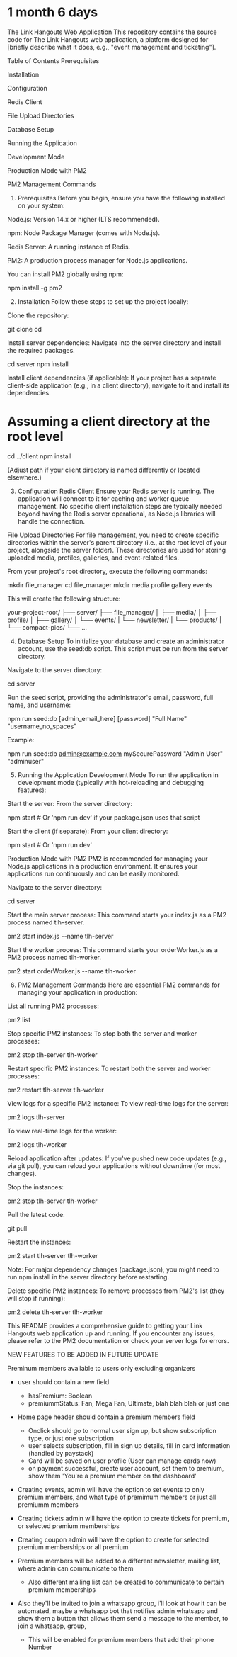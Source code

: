 # 1 month 6 days

The Link Hangouts Web Application
This repository contains the source code for The Link Hangouts web application, a platform designed for [briefly describe what it does, e.g., "event management and ticketing"].

Table of Contents
Prerequisites

Installation

Configuration

Redis Client

File Upload Directories

Database Setup

Running the Application

Development Mode

Production Mode with PM2

PM2 Management Commands

1. Prerequisites
Before you begin, ensure you have the following installed on your system:

Node.js: Version 14.x or higher (LTS recommended).

npm: Node Package Manager (comes with Node.js).

Redis Server: A running instance of Redis.

PM2: A production process manager for Node.js applications.

You can install PM2 globally using npm:

npm install -g pm2

2. Installation
Follow these steps to set up the project locally:

Clone the repository:

git clone <your-repository-url>
cd <your-repository-name>

Install server dependencies:
Navigate into the server directory and install the required packages.

cd server
npm install

Install client dependencies (if applicable):
If your project has a separate client-side application (e.g., in a client directory), navigate to it and install its dependencies.

# Assuming a client directory at the root level
cd ../client
npm install

(Adjust path if your client directory is named differently or located elsewhere.)

3. Configuration
Redis Client
Ensure your Redis server is running. The application will connect to it for caching and worker queue management. No specific client installation steps are typically needed beyond having the Redis server operational, as Node.js libraries will handle the connection.

File Upload Directories
For file management, you need to create specific directories within the server's parent directory (i.e., at the root level of your project, alongside the server folder). These directories are used for storing uploaded media, profiles, galleries, and event-related files.

From your project's root directory, execute the following commands:

mkdir file_manager
cd file_manager
mkdir media profile gallery events

This will create the following structure:

your-project-root/
├── server/
├── file_manager/
│   ├── media/
│   ├── profile/
│   ├── gallery/
│   └── events/
|   └── newsletter/
|   └── products/
|   └── compact-pics/
└── ...

4. Database Setup
To initialize your database and create an administrator account, use the seed:db script. This script must be run from the server directory.

Navigate to the server directory:

cd server

Run the seed script, providing the administrator's email, password, full name, and username:

npm run seed:db [admin_email_here] [password] "Full Name" "username_no_spaces"

Example:

npm run seed:db admin@example.com mySecurePassword "Admin User" "adminuser"

5. Running the Application
Development Mode
To run the application in development mode (typically with hot-reloading and debugging features):

Start the server:
From the server directory:

npm start # Or 'npm run dev' if your package.json uses that script

Start the client (if separate):
From your client directory:

npm start # Or 'npm run dev'

Production Mode with PM2
PM2 is recommended for managing your Node.js applications in a production environment. It ensures your applications run continuously and can be easily monitored.

Navigate to the server directory:

cd server

Start the main server process:
This command starts your index.js as a PM2 process named tlh-server.

pm2 start index.js --name tlh-server

Start the worker process:
This command starts your orderWorker.js as a PM2 process named tlh-worker.

pm2 start orderWorker.js --name tlh-worker

6. PM2 Management Commands
Here are essential PM2 commands for managing your application in production:

List all running PM2 processes:

pm2 list

Stop specific PM2 instances:
To stop both the server and worker processes:

pm2 stop tlh-server tlh-worker

Restart specific PM2 instances:
To restart both the server and worker processes:

pm2 restart tlh-server tlh-worker

View logs for a specific PM2 instance:
To view real-time logs for the server:

pm2 logs tlh-server

To view real-time logs for the worker:

pm2 logs tlh-worker

Reload application after updates:
If you've pushed new code updates (e.g., via git pull), you can reload your applications without downtime (for most changes).

Stop the instances:

pm2 stop tlh-server tlh-worker

Pull the latest code:

git pull

Restart the instances:

pm2 start tlh-server tlh-worker

Note: For major dependency changes (package.json), you might need to run npm install in the server directory before restarting.

Delete specific PM2 instances:
To remove processes from PM2's list (they will stop if running):

pm2 delete tlh-server tlh-worker

This README provides a comprehensive guide to getting your Link Hangouts web application up and running. If you encounter any issues, please refer to the PM2 documentation or check your server logs for errors.











NEW FEATURES TO BE ADDED IN FUTURE UPDATE

Preminum members available to users only excluding organizers
- user should contain a new field
    - hasPremium: Boolean
    - premiummStatus: Fan, Mega Fan, Ultimate, blah blah blah or just one

- Home page header should contain a premium members field
    - Onclick should go to normal user sign up, but show subscription type, or just one subscription
    - user selects subscription, fill in sign up details, fill in card information (handled by paystack)
    - Card will be saved on user profile (User can manage cards now)
    - on payment successful, create user account, set them to premium, show them 'You're a premium member on the dashboard'

- Creating events, admin will have the option to set events to only premium members, and what type of premimum members or just all premiumm members

- Creating tickets admin will have the option to create tickets for premium, or selected premium memberships

- Creating coupon admin will have the option to create for selected premium memberships or all premium

- Premium members will be added to a different newsletter, mailing list, where admin can communicate to them
    - Also different mailing list can be created to communicate to certain premium memberships

- Also they'll be invited to join a whatsapp group, i'll look at how it can be automated, maybe a whatsapp bot that notifies admin whatsapp and show them a button that allows them send a message to the member, to join a whatsapp, group, 
    - This will be enabled for premium members that add their phone Number

